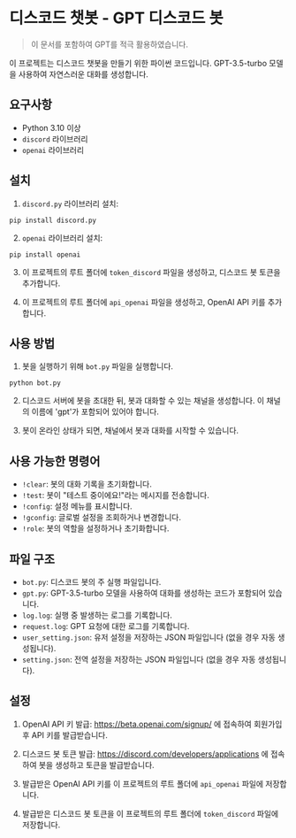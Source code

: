 # 디스코드 챗봇 - GPT 디스코드 봇

> 이 문서를 포함하여 GPT를 적극 활용하였습니다.

이 프로젝트는 디스코드 챗봇을 만들기 위한 파이썬 코드입니다. GPT-3.5-turbo 모델을 사용하여 자연스러운 대화를 생성합니다.


## 요구사항

- Python 3.10 이상
- `discord` 라이브러리
- `openai` 라이브러리

## 설치

1. `discord.py` 라이브러리 설치:

```
pip install discord.py
```

2. `openai` 라이브러리 설치:

```
pip install openai
```

3. 이 프로젝트의 루트 폴더에 `token_discord` 파일을 생성하고, 디스코드 봇 토큰을 추가합니다.

4. 이 프로젝트의 루트 폴더에 `api_openai` 파일을 생성하고, OpenAI API 키를 추가합니다.

## 사용 방법

1. 봇을 실행하기 위해 `bot.py` 파일을 실행합니다.

```
python bot.py
```


2. 디스코드 서버에 봇을 초대한 뒤, 봇과 대화할 수 있는 채널을 생성합니다. 이 채널의 이름에 'gpt'가 포함되어 있어야 합니다.

3. 봇이 온라인 상태가 되면, 채널에서 봇과 대화를 시작할 수 있습니다.

## 사용 가능한 명령어

- `!clear`: 봇의 대화 기록을 초기화합니다.
- `!test`: 봇이 "테스트 중이에요!"라는 메시지를 전송합니다.
- `!config`: 설정 메뉴를 표시합니다.
- `!gconfig`: 글로벌 설정을 조회하거나 변경합니다.
- `!role`: 봇의 역할을 설정하거나 초기화합니다.

## 파일 구조

- `bot.py`: 디스코드 봇의 주 실행 파일입니다.
- `gpt.py`: GPT-3.5-turbo 모델을 사용하여 대화를 생성하는 코드가 포함되어 있습니다.
- `log.log`: 실행 중 발생하는 로그를 기록합니다.
- `request.log`: GPT 요청에 대한 로그를 기록합니다.
- `user_setting.json`: 유저 설정을 저장하는 JSON 파일입니다 (없을 경우 자동 생성됩니다).
- `setting.json`: 전역 설정을 저장하는 JSON 파일입니다 (없을 경우 자동 생성됩니다).

## 설정

1. OpenAI API 키 발급: https://beta.openai.com/signup/ 에 접속하여 회원가입 후 API 키를 발급받습니다.

2. 디스코드 봇 토큰 발급: https://discord.com/developers/applications 에 접속하여 봇을 생성하고 토큰을 발급받습니다.

3. 발급받은 OpenAI API 키를 이 프로젝트의 루트 폴더에 `api_openai` 파일에 저장합니다.

4. 발급받은 디스코드 봇 토큰을 이 프로젝트의 루트 폴더에 `token_discord` 파일에 저장합니다.
